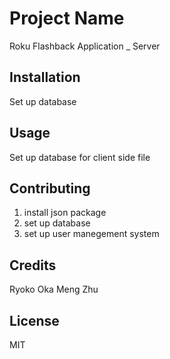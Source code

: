 # Project Name

Roku Flashback Application _ Server

## Installation

Set up database

## Usage

Set up database for client side file

## Contributing

1. install json package
2. set up database
3. set up user manegement system

## Credits

Ryoko Oka
Meng Zhu

## License

MIT